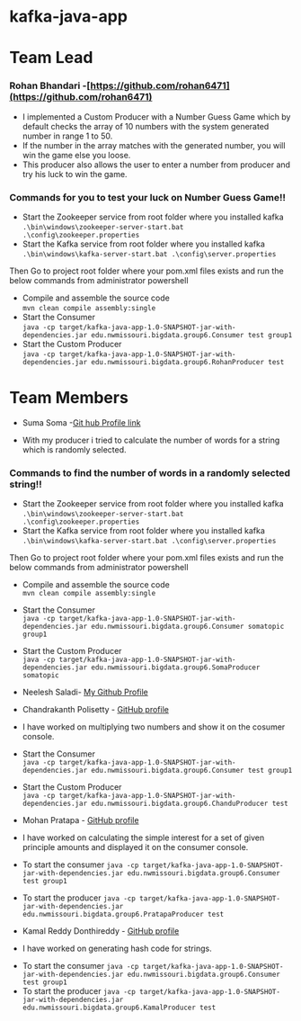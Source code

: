 # kafka-java-app

# Team Lead
### Rohan Bhandari -[https://github.com/rohan6471](https://github.com/rohan6471)
* I implemented a Custom Producer with a Number Guess Game which by default checks the array of 10 numbers with the system generated number in range 1 to 50.  
* If the number in the array matches with the generated number, you will win the game else you loose.   
* This producer also allows the user to enter a number from producer and try his luck to win the game.

### Commands for you to test your luck on Number Guess Game!! 

- Start the Zookeeper service from root folder where you installed kafka    
``` .\bin\windows\zookeeper-server-start.bat .\config\zookeeper.properties ```   
- Start the Kafka service from root folder where you installed kafka  
``` .\bin\windows\kafka-server-start.bat .\config\server.properties ```  

Then Go to project root folder where your pom.xml files exists and run the below commands from administrator powershell    

- Compile and assemble the source code   
```mvn clean compile assembly:single ```  
- Start the Consumer     
```java -cp target/kafka-java-app-1.0-SNAPSHOT-jar-with-dependencies.jar edu.nwmissouri.bigdata.group6.Consumer test group1 ```  
- Start the Custom Producer     
```java -cp target/kafka-java-app-1.0-SNAPSHOT-jar-with-dependencies.jar edu.nwmissouri.bigdata.group6.RohanProducer test ```  



# Team Members

- Suma Soma -[Git hub Profile link](https://github.com/suma-gitrep)

* With my producer i tried to calculate the number of words for a string which is randomly selected.

### Commands to find the number of words in a randomly selected string!! 

- Start the Zookeeper service from root folder where you installed kafka    
``` .\bin\windows\zookeeper-server-start.bat .\config\zookeeper.properties ```   
- Start the Kafka service from root folder where you installed kafka  
``` .\bin\windows\kafka-server-start.bat .\config\server.properties ```  

Then Go to project root folder where your pom.xml files exists and run the below commands from administrator powershell    

- Compile and assemble the source code   
```mvn clean compile assembly:single ```  
- Start the Consumer     
```java -cp target/kafka-java-app-1.0-SNAPSHOT-jar-with-dependencies.jar edu.nwmissouri.bigdata.group6.Consumer somatopic group1 ```  
- Start the Custom Producer     
```java -cp target/kafka-java-app-1.0-SNAPSHOT-jar-with-dependencies.jar edu.nwmissouri.bigdata.group6.SomaProducer somatopic ```  

- Neelesh Saladi- [My Github Profile](https://github.com/neeleshsaladi)
- Chandrakanth Polisetty - [GitHub profile](https://github.com/Chandupolisetty)
* I have worked on multiplying two numbers and show it on the cosumer console.
- Start the Consumer     
```java -cp target/kafka-java-app-1.0-SNAPSHOT-jar-with-dependencies.jar edu.nwmissouri.bigdata.group6.Consumer test group1 ```  

- Start the Custom Producer     
```java -cp target/kafka-java-app-1.0-SNAPSHOT-jar-with-dependencies.jar edu.nwmissouri.bigdata.group6.ChanduProducer test ```  


- Mohan Pratapa - [GitHub profile](https://github.com/mohanpratapa) 
* I have worked on calculating the simple interest for a set of given principle amounts and displayed it on the consumer console.

- To start the consumer
```java -cp target/kafka-java-app-1.0-SNAPSHOT-jar-with-dependencies.jar edu.nwmissouri.bigdata.group6.Consumer test group1 ``` 
- To start the producer
```java -cp target/kafka-java-app-1.0-SNAPSHOT-jar-with-dependencies.jar edu.nwmissouri.bigdata.group6.PratapaProducer test ```

- Kamal Reddy Donthireddy - [GitHub profile](https://github.com/Kamal4195) 
* I have worked on generating hash code for strings.

- To start the consumer
```java -cp target/kafka-java-app-1.0-SNAPSHOT-jar-with-dependencies.jar edu.nwmissouri.bigdata.group6.Consumer test group1 ``` 
- To start the producer
```java -cp target/kafka-java-app-1.0-SNAPSHOT-jar-with-dependencies.jar edu.nwmissouri.bigdata.group6.KamalProducer test ```
